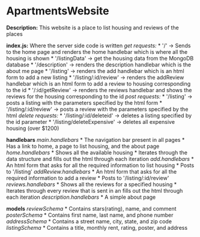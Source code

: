 # ApartmentsWebsite

**Description:** This website is a place to list housing and reviews of the places

**index.js:** Where the server side code is written
*get requests:*
	* '/' -> Sends to the home page and renders the home handlebar which is where all the housing is shown
	* '/listingData' -> get the housing data from the MongoDB database
	* '/description' -> renders the description handlebar which is the about me page
	* '/listing' -> renders the add handlebar which is an html form to add a new listing
	* '/listing/:id/review' -> renders the addReview handlebar which is an html form to add a review to housing corresponding to the id
	* '/:id/getReview' -> renders the reviews handlebar and shows the reviews for the housing corresponding to the id
*post requests:*
	* '/listing' -> posts a listing with the parameters specified by the html form
	* '/listing/:id/review' -> posts a review with the parameters specified by the html
*delete requests:*
	* '/listing/:id/deleteid' -> deletes a listing specified by the id parameter
	* '/listing/deleteExpensive' -> deletes all expensive housing (over $1200)

**handlebars**
*main.handlebars*
	* The navigation bar present in all pages
	* Has a link to home, a page to list housing, and the about page
*home.handlebars*
	* Shows all the available housing
	* Iterates through the data structure and fills out the html through each iteration
*add.handlebars*
	* An html form that asks for all the required information to list housing
	* Posts to '/listing'
*addReview.handlebars*
	* An html form that asks for all the required information to add a review
	* Posts to '/listing/:id/review'
*reviews.handlebars*
	* Shows all the reviews for a specified housing
	* Iterates through every review that is sent in an fills out the html through each iteration
*description.handlebars*
	* A simple about page

**models**
*reviewSchema*
	* Contains stars(rating), name, and comment
*posterSchema*
	* Contains first name, last name, and phone number
*addressSchema*
	* Contains a street name, city, state, and zip code
*listingSchema*
	* Contains a title, monthly rent, rating, poster, and address




 
